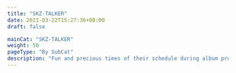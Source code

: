 ```yaml
---
title: "SKZ-TALKER"
date: 2021-03-22T15:27:36+08:00
draft: false

mainCat: "SKZ-TALKER"
weight: 50
pageType: "By SubCat"
description: "Fun and precious times of their schedule during album promotions and award/year-end shows"
---
```

